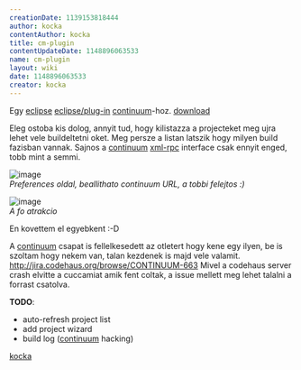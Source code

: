 ```yaml
---
creationDate: 1139153818444 
author: kocka 
contentAuthor: kocka 
title: cm-plugin 
contentUpdateDate: 1148896063533 
name: cm-plugin 
layout: wiki 
date: 1148896063533 
creator: kocka 
---
```

Egy [eclipse](Eclipse.html) [eclipse/plug-in](Eclipse/Plug-in.html) [continuum](continuum.html)-hoz. [download](http://www.codehaus.org/~kocka/cm-plugin/)

Eleg ostoba kis dolog, annyit tud, hogy kilistazza a projecteket meg ujra lehet vele buildeltetni oket. Meg persze a listan latszik hogy milyen build fazisban vannak. Sajnos a [continuum](continuum.html) [xml-rpc](xml-rpc.html) interface csak ennyit enged, tobb mint a semmi.

![image](http://www.jhacks.hu/space/cm-plugin/cm-preferences.gif)<br/>
_Preferences oldal, beallithato continuum URL, a tobbi felejtos :)_

![image](http://www.jhacks.hu/space/cm-plugin/cm-view.gif)<br/>
_A fo atrakcio_

En kovettem el egyebkent :-D

A [continuum](continuum.html) csapat is fellelkesedett az otletert hogy kene egy ilyen, be is szoltam hogy nekem van, talan kezdenek is majd vele valamit. http://jira.codehaus.org/browse/CONTINUUM-663 Mivel a codehaus server crash elvitte a cuccamiat amik fent coltak, a issue mellett meg lehet talalni a forrast csatolva.


__TODO__:

*   auto-refresh project list
*   add project wizard
*   build log ([continuum](continuum.html) hacking)





[kocka](kocka.html)
